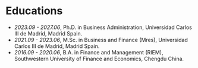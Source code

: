 # Educations
- *2023.09 - 2027.06*, Ph.D. in Business Administration, Universidad Carlos III de Madrid, Madrid Spain.
- *2021.09 - 2023.06*, M.Sc. in Business and Finance (Mres), Universidad Carlos III de Madrid, Madrid Spain. 
- *2016.09 - 2020.06*, B.A. in Finance and Management (RIEM), Southwestern University of Finance and Economics, Chengdu China.
